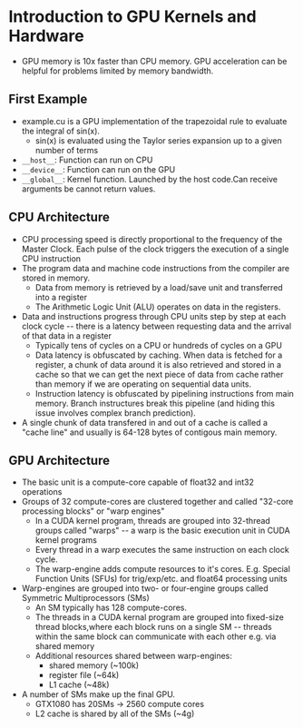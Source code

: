 # Introduction to GPU Kernels and Hardware
- GPU memory is 10x faster than CPU memory. GPU acceleration can be helpful for problems limited by memory bandwidth.
## First Example
- example.cu is a GPU implementation of the trapezoidal rule to evaluate the integral of sin(x).
    - sin(x) is evaluated using the Taylor series expansion up to a given number of terms
- `__host__`: Function can run on CPU
- `__device__`: Function can run on the GPU
- `__global__`: Kernel function. Launched by the host code.Can receive arguments be cannot return values.

## CPU Architecture
- CPU processing speed is directly proportional to the frequency of the Master Clock. Each pulse of the clock triggers the execution of a single CPU instruction
- The program data and machine code instructions from the compiler are stored in memory.
    - Data from memory is retrieved by a load/save unit and transferred into a register
    - The Arithmetic Logic Unit (ALU) operates on data in the registers.
- Data and instructions progress through CPU units step by step at each clock cycle -- there is a latency between requesting data and the arrival of that data in a register
    - Typically tens of cycles on a CPU or hundreds of cycles on a GPU
    - Data latency is obfuscated by caching. When data is fetched for a register, a chunk of data around it is also retrieved and stored in a cache so that we can get the next piece of data from cache rather than memory if we are operating on sequential data units.
    - Instruction latency is obfuscated by pipelining instructions from main memory. Branch instructures break this pipeline (and hiding this issue involves complex branch prediction).
- A single chunk of data transfered in and out of a cache is called a "cache line" and usually is 64-128 bytes of contigous main memory.

## GPU Architecture

- The basic unit is a compute-core capable of float32 and int32 operations
- Groups of 32 compute-cores are clustered together and called "32-core processing blocks" or "warp engines"
    - In a CUDA kernel program, threads are grouped into 32-thread groups called "warps" -- a warp is the basic execution unit in CUDA kernel programs
    - Every thread in a warp executes the same instruction on each clock cycle.
    - The warp-engine adds compute resources to it's cores. E.g. Special Function Units (SFUs) for trig/exp/etc. and float64 processing units
- Warp-engines are grouped into two- or four-engine groups called Symmetric Multiprocessors (SMs)
    - An SM typically has 128 compute-cores.
    - The threads in a CUDA kernal program are grouped into fixed-size thread blocks,where each block runs on a single SM -- threads within the same block can communicate with each other e.g. via shared memory
    - Additional resources shared between warp-engines:
        - shared memory (~100k)
        - register file (~64k)
        - L1 cache (~48k)
- A number of SMs make up the final GPU. 
    - GTX1080 has 20SMs -> 2560 compute cores
    - L2 cache is shared by all of the SMs (~4g)